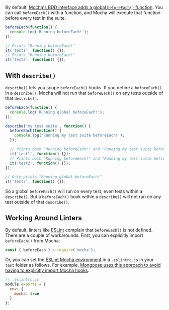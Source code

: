 By default, [Mocha's BDD interface adds a global `beforeEach()` function](https://mochajs.org/#bdd).
You can call `beforeEach()` with a function, and Mocha will execute that function before every test in the suite.

```javascript
beforeEach(function() {
  console.log('Running beforeEach!');
});

// Prints "Running beforeEach!"
it('test1', function() {});
// Prints "Running beforeEach!"
it('test2', function() {});
```

## With `describe()`

`describe()` lets you scope `beforeEach()` hooks.
If you define a `beforeEach()` in a `describe()`, Mocha will not run that `beforeEach()` on any tests outside of that `describe()`.

```javascript
beforeEach(function() {
  console.log('Running global beforeEach!');
});

describe('my test suite', function() {
  beforeEach(function() {
    console.log('Running my test suite beforeEach!');
  });

  // Prints both "Running beforeEach!" and "Running my test suite beforeEach!"
  it('test1', function() {});
  // Prints both "Running beforeEach!" and "Running my test suite beforeEach!"
  it('test2', function() {});
});

// Only prints "Running global beforeEach!"
it('test3', function() {});
```

So a global `beforeEach()` will run on every test, even tests within a `describe()`.
But a `beforeEach()` hook within a `describe()` will not run on any test outside of that `describe()`.

## Working Around Linters

By default, linters like [ESLint](/eslint) complain that `beforeEach()` is not defined.
There are a couple of workarounds.
First, you can explicitly import `beforeEach()` from Mocha:

```javascript
const { beforeEach } = require('mocha');
```

Or, you can set the [ESLint Mocha environment](https://eslint.org/docs/latest/use/configure/language-options#specifying-environments) in a `.eslintrc.js` in your `test` folder as follows.
For example, [Mongoose uses this approach to avoid having to explicitly import Mocha hooks](https://github.com/Automattic/mongoose/blob/587983eb0e88f841b5fea5064a978ee5da544cb2/test/.eslintrc.yml#L1-L2).

```javascript
// .eslintrc.js
module.exports = {
  env: {
    mocha: true
  }
};
```